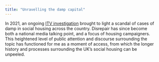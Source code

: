 ```yaml
---
title: "Unravelling the damp capital"
---
```


In 2021, an ongoing [ITV investigation](media/ITV-Surviving-squalor) brought to light a scandal of cases of damp in social housing across the country. Disrepair has since become both a national media talking point, and a focus of housing campaigners. This heightened level of public attention and discourse surrounding the topic has functioned for me as a moment of access, from which the longer history and processes surrounding the UK’s social housing can be unpeeled.  


